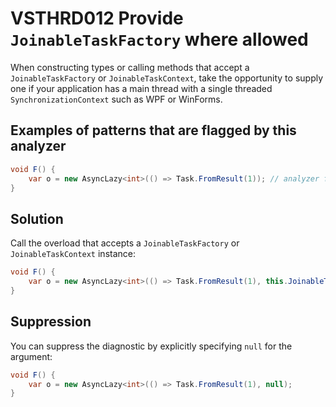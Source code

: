 # VSTHRD012 Provide `JoinableTaskFactory` where allowed

When constructing types or calling methods that accept a `JoinableTaskFactory`
or `JoinableTaskContext`, take the opportunity to supply one if your application
has a main thread with a single threaded `SynchronizationContext` such as WPF or WinForms.

## Examples of patterns that are flagged by this analyzer

```csharp
void F() {
    var o = new AsyncLazy<int>(() => Task.FromResult(1)); // analyzer flags this line
}
```

## Solution

Call the overload that accepts a `JoinableTaskFactory` or `JoinableTaskContext` instance:

```csharp
void F() {
    var o = new AsyncLazy<int>(() => Task.FromResult(1), this.JoinableTaskFactory);
}
```

## Suppression

You can suppress the diagnostic by explicitly specifying `null` for the argument:

```csharp
void F() {
    var o = new AsyncLazy<int>(() => Task.FromResult(1), null);
}
```
